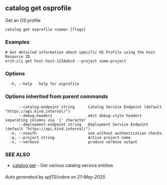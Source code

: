 ## catalog get osprofile

Get an OS profile

```
catalog get osprofile <name> [flags]
```

### Examples

```
# Get detailed information about specific OS Profile using the host Resource ID
orch-cli get host host-1234abcd --project some-project
```

### Options

```
  -h, --help   help for osprofile
```

### Options inherited from parent commands

```
      --catalog-endpoint string      Catalog Service Endpoint (default "https://api.kind.internal/")
      --debug-headers                emit debug-style headers separating columns via '|' character
      --deployment-endpoint string   Deployment Service Endpoint (default "https://api.kind.internal/")
  -n, --noauth                       use without authentication checks
  -p, --project string               Active project name
  -v, --verbose                      produce verbose output
```

### SEE ALSO

* [catalog get](catalog_get.md)	 - Get various catalog service entities

###### Auto generated by spf13/cobra on 21-May-2025
